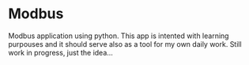 # Modbus
Modbus application using python. This app is intented with learning purpouses and it should serve also as a tool for my own daily work. 
Still work in progress, just the idea...
